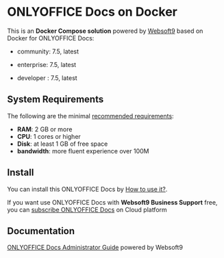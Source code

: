 # ONLYOFFICE Docs on Docker  

This is an **Docker Compose solution** powered by [Websoft9](https://www.websoft9.com) based on Docker for ONLYOFFICE Docs:


 - community:  7.5, latest

 - enterprise:  7.5, latest

 - developer :  7.5, latest


## System Requirements

The following are the minimal [recommended requirements](https://github.com/ONLYOFFICE/Docker-DocumentServer#recommended-system-requirements):

* **RAM**: 2 GB or more
* **CPU**: 1 cores or higher
* **Disk**: at least 1 GB of free space
* **bandwidth**: more fluent experience over 100M  

## Install

You can install this ONLYOFFICE Docs by [How to use it?](https://github.com/Websoft9/docker-library#how-to-use-it).   

If you want use ONLYOFFICE Docs with **Websoft9 Business Support** free, you can [subscribe ONLYOFFICE Docs](https://www.websoft9.com/apps) on Cloud platform

## Documentation

[ONLYOFFICE Docs Administrator Guide](https://support.websoft9.com/docs/onlyofficedocs) powered by Websoft9